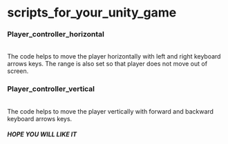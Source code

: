 # scripts_for_your_unity_game

<h3>Player_controller_horizontal</h3> <br>
The code helps to move the player horizontally with left and right keyboard arrows keys. The range is also set so that player does not move out of screen.

<h3>Player_controller_vertical</h3> <br>
The code helps to move the player vertically with forward and backward keyboard arrows keys.

<H5> HOPE YOU WILL LIKE IT </H5>

